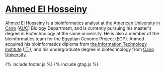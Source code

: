 # [Ahmed El Hosseiny](https://github.com/ahmedelhosseiny)


[Ahmed El Hosseiny](https://scholar.google.com/citations?user=VmsV9r8AAAAJ&hl=en) is a bioinformatics analyst at [the American University in Cairo](https://www.aucegypt.edu/) ([AUC](https://www.aucegypt.edu/)) Biology Department, and is currently pursuing his master's degree in Biotechnology at the same university. He is also a member of the bioinformatics team for the Egyptian Genome Project (EGP). Ahmed acquired his bioinformatics diploma from [the Information Technology Institute](https://www.iti.gov.eg/) ([ITI](https://www.iti.gov.eg/)), and his undergraduate degree in biotechnology from [Cairo University](https://cu.edu.eg/).

[<i class="fab fa-github fa-2x"></i>](https://github.com/ahmedelhosseiny)
[<i class="fab fa-linkedin fa-2x"></i>](https://www.linkedin.com/in/ahmdabdelrhman/)
[<i class="fab fa-twitter fa-2x"></i>](https://www.twitter.com/AhmdAbdelrhman)
[<i class="fab fa-facebook fa-2x"></i>](https://www.facebook.com/ahmdabdelrhman)


{% include footer.js %}
{% include gtag.js %}
